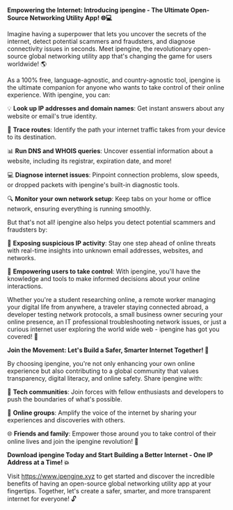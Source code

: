 **Empowering the Internet: Introducing ipengine - The Ultimate Open-Source Networking Utility App! 🌐💻**

Imagine having a superpower that lets you uncover the secrets of the internet, detect potential scammers and fraudsters, and diagnose connectivity issues in seconds. Meet ipengine, the revolutionary open-source global networking utility app that's changing the game for users worldwide! 🌎

As a 100% free, language-agnostic, and country-agnostic tool, ipengine is the ultimate companion for anyone who wants to take control of their online experience. With ipengine, you can:

💡 **Look up IP addresses and domain names**: Get instant answers about any website or email's true identity.

🔁 **Trace routes**: Identify the path your internet traffic takes from your device to its destination.

📊 **Run DNS and WHOIS queries**: Uncover essential information about a website, including its registrar, expiration date, and more!

💻 **Diagnose internet issues**: Pinpoint connection problems, slow speeds, or dropped packets with ipengine's built-in diagnostic tools.

🔍 **Monitor your own network setup**: Keep tabs on your home or office network, ensuring everything is running smoothly.

But that's not all! ipengine also helps you detect potential scammers and fraudsters by:

🚨 **Exposing suspicious IP activity**: Stay one step ahead of online threats with real-time insights into unknown email addresses, websites, and networks.

💪 **Empowering users to take control**: With ipengine, you'll have the knowledge and tools to make informed decisions about your online interactions.

Whether you're a student researching online, a remote worker managing your digital life from anywhere, a traveler staying connected abroad, a developer testing network protocols, a small business owner securing your online presence, an IT professional troubleshooting network issues, or just a curious internet user exploring the world wide web - ipengine has got you covered! 🌟

**Join the Movement: Let's Build a Safer, Smarter Internet Together! 🚀**

By choosing ipengine, you're not only enhancing your own online experience but also contributing to a global community that values transparency, digital literacy, and online safety. Share ipengine with:

👥 **Tech communities**: Join forces with fellow enthusiasts and developers to push the boundaries of what's possible.

💬 **Online groups**: Amplify the voice of the internet by sharing your experiences and discoveries with others.

🌐 **Friends and family**: Empower those around you to take control of their online lives and join the ipengine revolution! 🎉

**Download ipengine Today and Start Building a Better Internet - One IP Address at a Time! 💥**

Visit https://www.ipengine.xyz to get started and discover the incredible benefits of having an open-source global networking utility app at your fingertips. Together, let's create a safer, smarter, and more transparent internet for everyone! 🔓